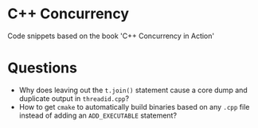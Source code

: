# C++ Concurrency

Code snippets based on the book 'C++ Concurrency in Action'

# Questions

* Why does leaving out the `t.join()` statement cause a core dump and duplicate output in `threadid.cpp`?
* How to get `cmake` to automatically build binaries based on any `.cpp` file instead of adding an `ADD_EXECUTABLE` statement?
